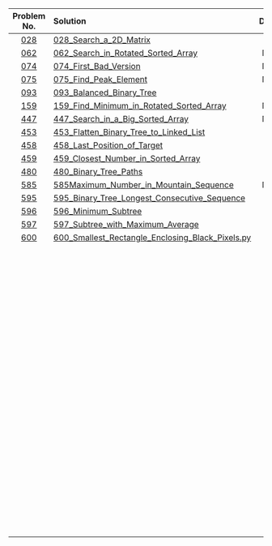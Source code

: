 |Problem No.|Solution|Difficulty|
|:-:|:-|:-:|
|[028](http://www.lintcode.com/problem/search-a-2d-matrix)|[028_Search_a_2D_Matrix](https://github.com/daniellaah/Algorithms-in-Python/blob/master/lintcode/code/028_Search_a_2D_Matrix.py)|Easy|
|[062](http://www.lintcode.com/problem/search-in-rotated-sorted-array)|[062_Search_in_Rotated_Sorted_Array](https://github.com/daniellaah/Algorithms-in-Python/blob/master/lintcode/code/)|Medium|
|[074](http://www.lintcode.com/problem/first-bad-version)|[074_First_Bad_Version](https://github.com/daniellaah/Algorithms-in-Python/blob/master/lintcode/code/074_First_Bad_Version.py)|Medium|
|[075](http://www.lintcode.com/problem/find-peak-element)|[075_Find_Peak_Element](https://github.com/daniellaah/Algorithms-in-Python/blob/master/lintcode/code/075_Find_Peak_Element.py)|Medium|
|[093](http://www.lintcode.com/problem/balanced-binary-tree)|[093_Balanced_Binary_Tree](https://github.com/daniellaah/Algorithms-in-Python/blob/master/lintcode/code/093_Balanced_Binary_Tree.py)|Easy|
|[159](http://www.lintcode.com/problem/find-minimum-in-rotated-sorted-array)|[159_Find_Minimum_in_Rotated_Sorted_Array](https://github.com/daniellaah/Algorithms-in-Python/blob/master/lintcode/code/159_Find_Minimum_in_Rotated_Sorted_Array.py)|Medium|
|[447](http://www.lintcode.com/problem/search-in-a-big-sorted-array)|[447_Search_in_a_Big_Sorted_Array](https://github.com/daniellaah/Algorithms-in-Python/blob/master/lintcode/code/447_Search_in_a_Big_Sorted_Array.py)|Medium|
|[453](http://www.lintcode.com/problem/flatten-binary-tree-to-linked-list)|[453_Flatten_Binary_Tree_to_Linked_List](https://github.com/daniellaah/Algorithms-in-Python/blob/master/lintcode/code/453_Flatten_Binary_Tree_to_Linked_List.py)|Easy|
|[458](http://www.lintcode.com/problem/last-position-of-target)|[458_Last_Position_of_Target](https://github.com/daniellaah/Algorithms-in-Python/blob/master/lintcode/code/458_Last_Position_of_Target.py)|Easy|
|[459](http://www.lintcode.com/problem/closest-number-in-sorted-array)|[459_Closest_Number_in_Sorted_Array](https://github.com/daniellaah/Algorithms-in-Python/blob/master/lintcode/code/459_Closest_Number_in_Sorted_Array.py)|Easy|
|[480](http://www.lintcode.com/problem/binary-tree-paths)|[480_Binary_Tree_Paths](https://github.com/daniellaah/Algorithms-in-Python/blob/master/lintcode/code/480_Binary_Tree_Paths.py)|Easy|
|[585](http://www.lintcode.com/problem/maximum-number-in-mountain-sequence)|[585Maximum_Number_in_Mountain_Sequence](https://github.com/daniellaah/Algorithms-in-Python/blob/master/lintcode/code/585Maximum_Number_in_Mountain_Sequence.py)|Medium|
|[595](http://www.lintcode.com/problem/binary-tree-longest-consecutive-sequence)|[595_Binary_Tree_Longest_Consecutive_Sequence](https://github.com/daniellaah/Algorithms-in-Python/blob/master/lintcode/code/595_Binary_Tree_Longest_Consecutive_Sequence.py)|Easy|
|[596]()|[596_Minimum_Subtree](https://github.com/daniellaah/Algorithms-in-Python/blob/master/lintcode/code/596_Minimum_Subtree.py)|Easy|
|[597]()|[597_Subtree_with_Maximum_Average](https://github.com/daniellaah/Algorithms-in-Python/blob/master/lintcode/code/597_Subtree_with_Maximum_Average.py)|Easy|
|[600]()|[600_Smallest_Rectangle_Enclosing_Black_Pixels.py](https://github.com/daniellaah/Algorithms-in-Python/blob/master/lintcode/code/600_Smallest_Rectangle_Enclosing_Black_Pixels.py)|Hard|
||[](https://github.com/daniellaah/Algorithms-in-Python/blob/master/lintcode/code/)||
||[](https://github.com/daniellaah/Algorithms-in-Python/blob/master/lintcode/code/)||
||[](https://github.com/daniellaah/Algorithms-in-Python/blob/master/lintcode/code/)||
||[](https://github.com/daniellaah/Algorithms-in-Python/blob/master/lintcode/code/)||
||[](https://github.com/daniellaah/Algorithms-in-Python/blob/master/lintcode/code/)||
||[](https://github.com/daniellaah/Algorithms-in-Python/blob/master/lintcode/code/)||
||[](https://github.com/daniellaah/Algorithms-in-Python/blob/master/lintcode/code/)||
||[](https://github.com/daniellaah/Algorithms-in-Python/blob/master/lintcode/code/)||
||[](https://github.com/daniellaah/Algorithms-in-Python/blob/master/lintcode/code/)||
||[](https://github.com/daniellaah/Algorithms-in-Python/blob/master/lintcode/code/)||
||[](https://github.com/daniellaah/Algorithms-in-Python/blob/master/lintcode/code/)||
||[](https://github.com/daniellaah/Algorithms-in-Python/blob/master/lintcode/code/)||
||[](https://github.com/daniellaah/Algorithms-in-Python/blob/master/lintcode/code/)||
||[](https://github.com/daniellaah/Algorithms-in-Python/blob/master/lintcode/code/)||
||[](https://github.com/daniellaah/Algorithms-in-Python/blob/master/lintcode/code/)||
||[](https://github.com/daniellaah/Algorithms-in-Python/blob/master/lintcode/code/)||
||[](https://github.com/daniellaah/Algorithms-in-Python/blob/master/lintcode/code/)||
||[](https://github.com/daniellaah/Algorithms-in-Python/blob/master/lintcode/code/)||
||[](https://github.com/daniellaah/Algorithms-in-Python/blob/master/lintcode/code/)||
||[](https://github.com/daniellaah/Algorithms-in-Python/blob/master/lintcode/code/)||
||[](https://github.com/daniellaah/Algorithms-in-Python/blob/master/lintcode/code/)||
||[](https://github.com/daniellaah/Algorithms-in-Python/blob/master/lintcode/code/)||
||[](https://github.com/daniellaah/Algorithms-in-Python/blob/master/lintcode/code/)||
||[](https://github.com/daniellaah/Algorithms-in-Python/blob/master/lintcode/code/)||
||[](https://github.com/daniellaah/Algorithms-in-Python/blob/master/lintcode/code/)||
||[](https://github.com/daniellaah/Algorithms-in-Python/blob/master/lintcode/code/)||
||[](https://github.com/daniellaah/Algorithms-in-Python/blob/master/lintcode/code/)||
||[](https://github.com/daniellaah/Algorithms-in-Python/blob/master/lintcode/code/)||
||[](https://github.com/daniellaah/Algorithms-in-Python/blob/master/lintcode/code/)||
||[](https://github.com/daniellaah/Algorithms-in-Python/blob/master/lintcode/code/)||
||[](https://github.com/daniellaah/Algorithms-in-Python/blob/master/lintcode/code/)||
||[](https://github.com/daniellaah/Algorithms-in-Python/blob/master/lintcode/code/)||
||[](https://github.com/daniellaah/Algorithms-in-Python/blob/master/lintcode/code/)||
||[](https://github.com/daniellaah/Algorithms-in-Python/blob/master/lintcode/code/)||
||[](https://github.com/daniellaah/Algorithms-in-Python/blob/master/lintcode/code/)||
||[](https://github.com/daniellaah/Algorithms-in-Python/blob/master/lintcode/code/)||
||[](https://github.com/daniellaah/Algorithms-in-Python/blob/master/lintcode/code/)||
||[](https://github.com/daniellaah/Algorithms-in-Python/blob/master/lintcode/code/)||
||[](https://github.com/daniellaah/Algorithms-in-Python/blob/master/lintcode/code/)||
||[](https://github.com/daniellaah/Algorithms-in-Python/blob/master/lintcode/code/)||
||[](https://github.com/daniellaah/Algorithms-in-Python/blob/master/lintcode/code/)||
||[](https://github.com/daniellaah/Algorithms-in-Python/blob/master/lintcode/code/)||
||[](https://github.com/daniellaah/Algorithms-in-Python/blob/master/lintcode/code/)||
||[](https://github.com/daniellaah/Algorithms-in-Python/blob/master/lintcode/code/)||
||[](https://github.com/daniellaah/Algorithms-in-Python/blob/master/lintcode/code/)||
||[](https://github.com/daniellaah/Algorithms-in-Python/blob/master/lintcode/code/)||
||[](https://github.com/daniellaah/Algorithms-in-Python/blob/master/lintcode/code/)||
||[](https://github.com/daniellaah/Algorithms-in-Python/blob/master/lintcode/code/)||
||[](https://github.com/daniellaah/Algorithms-in-Python/blob/master/lintcode/code/)||
||[](https://github.com/daniellaah/Algorithms-in-Python/blob/master/lintcode/code/)||
||[](https://github.com/daniellaah/Algorithms-in-Python/blob/master/lintcode/code/)||
||[](https://github.com/daniellaah/Algorithms-in-Python/blob/master/lintcode/code/)||
||[](https://github.com/daniellaah/Algorithms-in-Python/blob/master/lintcode/code/)||
||[](https://github.com/daniellaah/Algorithms-in-Python/blob/master/lintcode/code/)||
||[](https://github.com/daniellaah/Algorithms-in-Python/blob/master/lintcode/code/)||
||[](https://github.com/daniellaah/Algorithms-in-Python/blob/master/lintcode/code/)||
||[](https://github.com/daniellaah/Algorithms-in-Python/blob/master/lintcode/code/)||
||[](https://github.com/daniellaah/Algorithms-in-Python/blob/master/lintcode/code/)||
||[](https://github.com/daniellaah/Algorithms-in-Python/blob/master/lintcode/code/)||
||[](https://github.com/daniellaah/Algorithms-in-Python/blob/master/lintcode/code/)||
||[](https://github.com/daniellaah/Algorithms-in-Python/blob/master/lintcode/code/)||
||[](https://github.com/daniellaah/Algorithms-in-Python/blob/master/lintcode/code/)||
||[](https://github.com/daniellaah/Algorithms-in-Python/blob/master/lintcode/code/)||
||[](https://github.com/daniellaah/Algorithms-in-Python/blob/master/lintcode/code/)||
||[](https://github.com/daniellaah/Algorithms-in-Python/blob/master/lintcode/code/)||
||[](https://github.com/daniellaah/Algorithms-in-Python/blob/master/lintcode/code/)||
||[](https://github.com/daniellaah/Algorithms-in-Python/blob/master/lintcode/code/)||
||[](https://github.com/daniellaah/Algorithms-in-Python/blob/master/lintcode/code/)||
||[](https://github.com/daniellaah/Algorithms-in-Python/blob/master/lintcode/code/)||
||[](https://github.com/daniellaah/Algorithms-in-Python/blob/master/lintcode/code/)||
||[](https://github.com/daniellaah/Algorithms-in-Python/blob/master/lintcode/code/)||
||[](https://github.com/daniellaah/Algorithms-in-Python/blob/master/lintcode/code/)||
||[](https://github.com/daniellaah/Algorithms-in-Python/blob/master/lintcode/code/)||
||[](https://github.com/daniellaah/Algorithms-in-Python/blob/master/lintcode/code/)||
||[](https://github.com/daniellaah/Algorithms-in-Python/blob/master/lintcode/code/)||
||[](https://github.com/daniellaah/Algorithms-in-Python/blob/master/lintcode/code/)||
||[](https://github.com/daniellaah/Algorithms-in-Python/blob/master/lintcode/code/)||
||[](https://github.com/daniellaah/Algorithms-in-Python/blob/master/lintcode/code/)||
||[](https://github.com/daniellaah/Algorithms-in-Python/blob/master/lintcode/code/)||
||[](https://github.com/daniellaah/Algorithms-in-Python/blob/master/lintcode/code/)||
||[](https://github.com/daniellaah/Algorithms-in-Python/blob/master/lintcode/code/)||
||[](https://github.com/daniellaah/Algorithms-in-Python/blob/master/lintcode/code/)||
||[](https://github.com/daniellaah/Algorithms-in-Python/blob/master/lintcode/code/)||
||[](https://github.com/daniellaah/Algorithms-in-Python/blob/master/lintcode/code/)||
||[](https://github.com/daniellaah/Algorithms-in-Python/blob/master/lintcode/code/)||
||[](https://github.com/daniellaah/Algorithms-in-Python/blob/master/lintcode/code/)||
||[](https://github.com/daniellaah/Algorithms-in-Python/blob/master/lintcode/code/)||
||[](https://github.com/daniellaah/Algorithms-in-Python/blob/master/lintcode/code/)||
||[](https://github.com/daniellaah/Algorithms-in-Python/blob/master/lintcode/code/)||
||[](https://github.com/daniellaah/Algorithms-in-Python/blob/master/lintcode/code/)||
||[](https://github.com/daniellaah/Algorithms-in-Python/blob/master/lintcode/code/)||
||[](https://github.com/daniellaah/Algorithms-in-Python/blob/master/lintcode/code/)||
||[](https://github.com/daniellaah/Algorithms-in-Python/blob/master/lintcode/code/)||
||[](https://github.com/daniellaah/Algorithms-in-Python/blob/master/lintcode/code/)||
||[](https://github.com/daniellaah/Algorithms-in-Python/blob/master/lintcode/code/)||
||[](https://github.com/daniellaah/Algorithms-in-Python/blob/master/lintcode/code/)||
